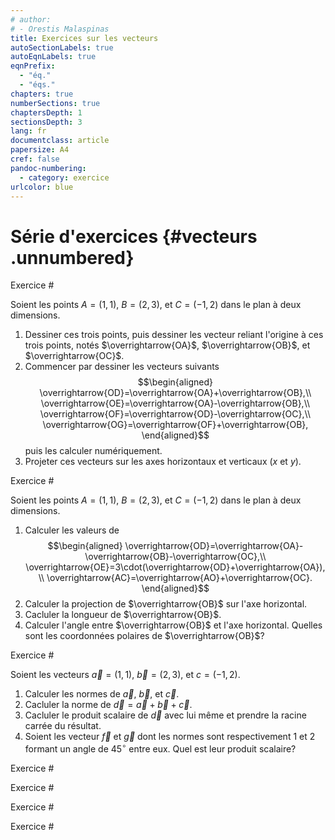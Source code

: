 ```yaml
---
# author:
# - Orestis Malaspinas
title: Exercices sur les vecteurs
autoSectionLabels: true
autoEqnLabels: true
eqnPrefix: 
  - "éq."
  - "éqs."
chapters: true
numberSections: true
chaptersDepth: 1
sectionsDepth: 3
lang: fr
documentclass: article
papersize: A4
cref: false
pandoc-numbering:
  - category: exercice
urlcolor: blue
---
```


Série d'exercices {#vecteurs .unnumbered}
=================

Exercice #

Soient les points $A=(1,1)$, $B=(2,3)$, et $C=(-1,2)$ dans le plan à deux dimensions. 

1. Dessiner ces trois points, puis dessiner les vecteur reliant l'origine à ces trois points, notés $\overrightarrow{OA}$, $\overrightarrow{OB}$, et $\overrightarrow{OC}$.
2. Commencer par dessiner les vecteurs suivants 
$$\begin{aligned}
\overrightarrow{OD}=\overrightarrow{OA}+\overrightarrow{OB},\\
\overrightarrow{OE}=\overrightarrow{OA}-\overrightarrow{OB},\\
\overrightarrow{OF}=\overrightarrow{OD}-\overrightarrow{OC},\\
\overrightarrow{OG}=\overrightarrow{OF}+\overrightarrow{OB},
\end{aligned}$$
puis les calculer numériquement.
3. Projeter ces vecteurs sur les axes horizontaux et verticaux ($x$ et $y$).

<!-- Solution # -->

Exercice #

Soient les points $A=(1,1)$, $B=(2,3)$, et $C=(-1,2)$ dans le plan à deux dimensions. 

1. Calculer les valeurs de 
$$\begin{aligned}
\overrightarrow{OD}=\overrightarrow{OA}-\overrightarrow{OB}-\overrightarrow{OC},\\
\overrightarrow{OE}=3\cdot(\overrightarrow{OD}+\overrightarrow{OA}),\\
\overrightarrow{AC}=\overrightarrow{AO}+\overrightarrow{OC}.
\end{aligned}$$
2. Calculer la projection de $\overrightarrow{OB}$ sur l'axe horizontal.
3. Cacluler la longueur de $\overrightarrow{OB}$.
4. Calculer l'angle entre $\overrightarrow{OB}$ et l'axe horizontal. Quelles sont les coordonnées polaires de $\overrightarrow{OB}$?

<!-- Solution # -->

Exercice #

Soient les vecteurs $\vec{a}=(1,1)$, $\vec{b}=(2,3)$, et $c=(-1,2)$.

1. Calculer les normes de $\vec{a}$, $\vec{b}$, et $\vec{c}$.
2. Cacluler la norme de $\vec{d}=\vec{a}+\vec{b}+\vec{c}$.
3. Cacluler le produit scalaire de $\vec{d}$ avec lui même et prendre la racine carrée du résultat.
4. Soient les vecteur $\vec{f}$ et $\vec{g}$ dont les normes sont respectivement $1$ et $2$ formant un angle de $45^\circ$ entre eux. Quel est leur produit scalaire?

<!-- Solution # -->


Exercice #


<!-- Solution # -->


Exercice #


<!-- Solution # -->


Exercice #

<!-- Solution # -->


Exercice #


<!-- Solution # -->

